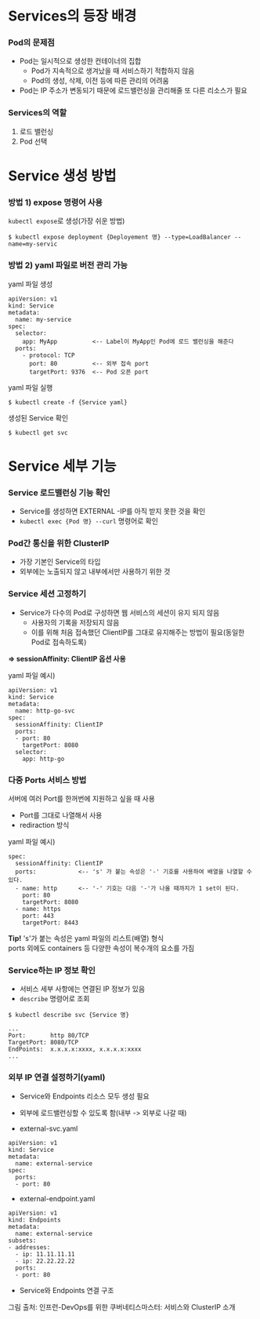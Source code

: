 # Services의 등장 배경

### Pod의 문제점

* Pod는 일시적으로 생성한 컨테이너의 집합
  * Pod가 지속적으로 생겨났을 때 서비스하기 적합하지 않음
  * Pod의 생성, 삭제, 이전 등에 따른 관리의 어려움
* Pod는 IP 주소가 변동되기 때문에 로드밸런싱을 관리해줄 또 다른 리소스가 필요

### Services의 역할

1) 로드 밸런싱
2) Pod 선택

# Service 생성 방법

### 방법 1) expose 명령어 사용

`kubectl expose`로 생성(가장 쉬운 방법)  
```
$ kubectl expose deployment {Deployement 명} --type=LoadBalancer --name=my-servic
```

### 방법 2) yaml 파일로 버전 관리 가능

yaml 파일 생성
```
apiVersion: v1
kind: Service
metadata:
  name: my-service
spec:
  selector:
    app: MyApp          <-- Label이 MyApp인 Pod에 로드 밸런싱을 해준다
  ports:
    - protocol: TCP     
      port: 80          <-- 외부 접속 port
      targetPort: 9376  <-- Pod 오픈 port
```

yaml 파일 실행
```
$ kubectl create -f {Service yaml}
```

생성된 Service 확인
```
$ kubectl get svc
```

# Service 세부 기능

### Service 로드밸런싱 기능 확인

* Service를 생성하면 EXTERNAL -IP를 아직 받지 못한 것을 확인
* `kubectl exec {Pod 명} --curl` 명령어로 확인

### Pod간 통신을 위한 ClusterIP

* 가장 기본인 Service의 타입
* 외부에는 노출되지 않고 내부에서만 사용하기 위한 것

### Service 세션 고정하기

* Service가 다수의 Pod로 구성하면 웹 서비스의 세션이 유지 되지 않음
  * 사용자의 기록을 저장되지 않음
  * 이를 위해 처음 접속했던 ClientIP를 그대로 유지해주는 방법이 필요(동일한 Pod로 접속하도록)

**=> sessionAffinity: ClientIP 옵션 사용**

yaml 파일 예시)
```
apiVersion: v1
kind: Service
metadata:
  name: http-go-svc
spec:
  sessionAffinity: ClientIP
  ports:
  - port: 80
    targetPort: 8080
  selector:
    app: http-go
```

### 다중 Ports 서비스 방법

서버에 여러 Port를 한꺼번에 지원하고 싶을 때 사용
* Port를 그대로 나열해서 사용
* rediraction 방식

yaml 파일 예시)
```
spec:
  sessionAffinity: ClientIP
  ports:            <-- 's' 가 붙는 속성은 '-' 기호를 사용하여 배열을 나열할 수 있다.
  - name: http      <-- '-' 기호는 다음 '-'가 나올 때까지가 1 set이 된다.
    port: 80
    targetPort: 8080
  - name: https
    port: 443
    targetPort: 8443
```

**Tip!**
's'가 붙는 속성은 yaml 파일의 리스트(배열) 형식  
ports 외에도 containers 등 다양한 속성이 복수개의 요소를 가짐


### Service하는 IP 정보 확인

* 서비스 세부 사항에는 연결된 IP 정보가 있음  
* `describe` 명령어로 조회

```
$ kubectl describe svc {Service 명}

...
Port:       http 80/TCP
TargetPort: 8080/TCP
EndPoints:  x.x.x.x:xxxx, x.x.x.x:xxxx
...
```

### 외부 IP 연결 설정하기(yaml)

* Service와 Endpoints 리소스 모두 생성 필요
* 외부에 로드밸런싱할 수 있도록 함(내부 -> 외부로 나갈 때)

* external-svc.yaml
```
apiVersion: v1
kind: Service
metadata:
  name: external-service
spec:
  ports:
  - port: 80
```

* external-endpoint.yaml
```
apiVersion: v1
kind: Endpoints
metadata:
  name: external-service
subsets:
- addresses:
  - ip: 11.11.11.11
  - ip: 22.22.22.22
  ports:
  - port: 80
```
 
* Service와 Endpoints 연결 구조
[](/images/9-ServiceAndClusterIP-externalIP.jpeg)

그림 출처: 인프런-DevOps를 위한 쿠버네티스마스터: 서비스와 ClusterIP 소개
